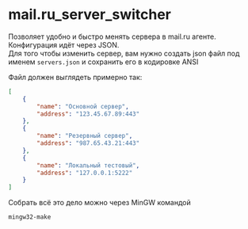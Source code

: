 # mail.ru_server_switcher
Позволяет удобно и быстро менять сервера в mail.ru агенте. Конфигурация идёт через JSON.  
Для того чтобы изменить сервер, вам нужно создать json файл под именем ```servers.json``` и сохранить его в кодировке ANSI

Файл должен выглядеть примерно так:

```json
[
    {
        "name": "Основной сервер",
        "address": "123.45.67.89:443"
    },
    {
        "name": "Резервный сервер", 
        "address": "987.65.43.21:443"
    },
    {
        "name": "Локальный тестовый",
        "address": "127.0.0.1:5222"
    }
]
```

Собрать всё это дело можно через MinGW командой

```bash
mingw32-make
```
